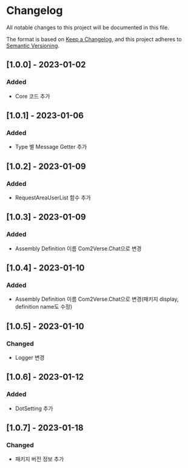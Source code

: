 # Changelog
All notable changes to this project will be documented in this file.

The format is based on [Keep a Changelog](https://keepachangelog.com/en/1.0.0/),
and this project adheres to [Semantic Versioning](https://semver.org/spec/v2.0.0.html).

## [1.0.0] - 2023-01-02
### Added
- Core 코드 추가

## [1.0.1] - 2023-01-06
### Added
- Type 별 Message Getter 추가

## [1.0.2] - 2023-01-09
### Added
- RequestAreaUserList 함수 추가

## [1.0.3] - 2023-01-09
### Added
- Assembly Definition 이름 Com2Verse.Chat으로 변경

## [1.0.4] - 2023-01-10
### Added
- Assembly Definition 이름 Com2Verse.Chat으로 변경(패키지 display, definition name도 수정)

## [1.0.5] - 2023-01-10
### Changed
- Logger 변경

## [1.0.6] - 2023-01-12
### Added
- DotSetting 추가

## [1.0.7] - 2023-01-18
### Changed
- 패키지 버전 정보 추가
